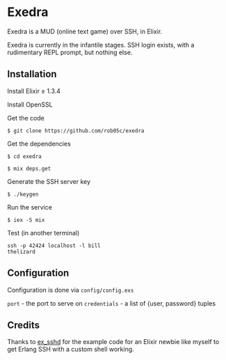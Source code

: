 # Exedra

Exedra is a MUD (online text game) over SSH, in Elixir.

Exedra is currently in the infantile stages. SSH login exists, with a rudimentary REPL prompt, but nothing else.

## Installation

Install Elixir ≥ 1.3.4

Install OpenSSL

Get the code
```
$ git clone https://github.com/rob05c/exedra
```

Get the dependencies

```
$ cd exedra

$ mix deps.get
```

Generate the SSH server key
```
$ ./keygen
```

Run the service

```
$ iex -S mix
```

Test (in another terminal)

```
ssh -p 42424 localhost -l bill
thelizard
```

## Configuration

Configuration is done via `config/config.exs`

`port` - the port to serve on
`credentials` - a list of {user, password} tuples

## Credits

Thanks to [ex_sshd](https://github.com/tverlaan/ex_sshd) for the example code for an Elixir newbie like myself to get Erlang SSH with a custom shell working.
